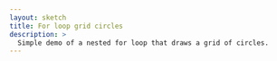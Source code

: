 ```yaml
---
layout: sketch
title: For loop grid circles
description: >
  Simple demo of a nested for loop that draws a grid of circles.
---
```

